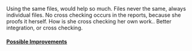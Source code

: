 Using the same files, would help so much. Files never the same, always individual files. No cross checking occurs in the reports, because she proofs it herself. How is she cross checking her own work.. Better integration, or cross checking.

#### [Possible Improvements](../Improvements/No%20Cross%20Checking.md)